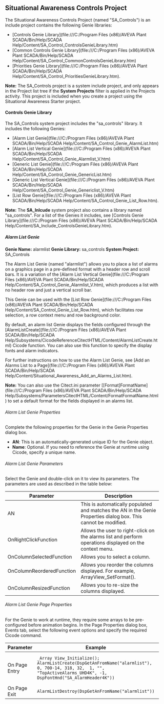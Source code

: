 ## Situational Awareness Controls Project

The Situational Awareness Controls Project (named "SA_Controls") is an include project contains the following Genie libraries:

- [Controls Genie Library](file:///C:/Program Files (x86)/AVEVA Plant SCADA/Bin/Help/SCADA Help/Content/SA_Control_ControlsGenieLibrary.htm)                
- [Common Controls Genie Library](file:///C:/Program Files (x86)/AVEVA Plant SCADA/Bin/Help/SCADA Help/Content/SA_Control_CommonControlsGenieLibrary.htm)                
- [Priorities Genie Library](file:///C:/Program Files (x86)/AVEVA Plant SCADA/Bin/Help/SCADA Help/Content/SA_Control_PrioritiesGenieLibrary.htm).

**Note:** The SA_Controls project is a system include project, and only appears in the Project list tree  if the **System Projects** filter is applied in the Projects activity. This project is included when you create a project using the Situational Awareness Starter project.

#### Controls Genie Library

The SA_Controls system project includes the "sa_controls" library. It includes the following Genies:

- [Alarm List Genie](file:///C:/Program Files (x86)/AVEVA Plant SCADA/Bin/Help/SCADA Help/Content/SA_Control_Genie_AlarmList.htm)                
- [Alarm List Vertical Genie](file:///C:/Program Files (x86)/AVEVA Plant SCADA/Bin/Help/SCADA Help/Content/SA_Control_Genie_Alarmlist_V.htm)                
- [Generic List Genie](file:///C:/Program Files (x86)/AVEVA Plant SCADA/Bin/Help/SCADA Help/Content/SA_Control_Genie_GenericList.htm)                
- [Generic List Vertical Genie](file:///C:/Program Files (x86)/AVEVA Plant SCADA/Bin/Help/SCADA Help/Content/SA_Control_Genie_Genericlist_V.htm)                
- [List Row Genie](file:///C:/Program Files (x86)/AVEVA Plant SCADA/Bin/Help/SCADA Help/Content/SA_Control_Genie_List_Row.htm).

**Note:** The **SA_Inlcude** system project also contains a library named "sa_controls". For a list of the Genies it includes, see [Controls Genie Library](file:///C:/Program Files (x86)/AVEVA Plant SCADA/Bin/Help/SCADA Help/Content/SA_Include_ControlsGenieLibrary.htm). 

##### Alarm List Genie

**Genie Name:** alarmlist
**Genie Library:** sa_controls
**System Project:** SA_Controls

The Alarm List Genie (named "alarmlist")  allows you to place a list of alarms on a graphics page in a pre-defined format with a header row and scroll bars. It is a variation of the [Alarm List Vertical Genie](file:///C:/Program Files (x86)/AVEVA Plant SCADA/Bin/Help/SCADA Help/Content/SA_Control_Genie_Alarmlist_V.htm), which produces a list with no header row and just a vertical scroll bar. 

This Genie can be used with the [List Row Genie](file:///C:/Program Files (x86)/AVEVA Plant SCADA/Bin/Help/SCADA Help/Content/SA_Control_Genie_List_Row.htm), which facilitates row selection, a row context menu and row background color. 

By default, an alarm list Genie displays the fields configured through the [AlarmListCreate](file:///C:/Program Files (x86)/AVEVA Plant SCADA/Bin/Help/SCADA Help/Subsystems/CicodeReferenceCitectHTML/Content/AlarmListCreate.html) Cicode function. You can also use this function to specify the display fonts and alarm indicators.

For further instructions on how to use the Alarm List Genie, see [Add an Alarms List to a Page](file:///C:/Program Files (x86)/AVEVA Plant SCADA/Bin/Help/SCADA Help/Content/Situational_Awareness_Add_an_Alarms_List.htm).

**Note:** You can also use the Citect.ini parameter [[Format\]FormatName](file:///C:/Program Files (x86)/AVEVA Plant SCADA/Bin/Help/SCADA Help/Subsystems/ParametersCitectHTML/Content/FormatFormatName.html) to set a default format for the fields displayed in an alarms list. 

###### Alarm List Genie Properties

Complete the following properties for the Genie in the Genie Properties dialog box.

- **AN**: This is an automatically-generated unique ID for the Genie object. 
- **Name**: Optional. If you need to reference the Genie at runtime using Cicode, specify a unique name. 

###### Alarm List Genie Parameters 

Select the Genie and double-click on it to view its parameters. The parameters are used as described in the table below:

| Parameter                 | Description                                                  |
| ------------------------- | ------------------------------------------------------------ |
| AN                        | This is automatically populated and matches the AN in the Genie Properties dialog box. This cannot be modified. |
| OnRightClickFunction      | Allows the user to right-click on  the alarms list and perform operations displayed on the context menu. |
| OnColumnSelectedFunction  | Allows you to select a column.                               |
| OnColumnReorderedFunction | Allows you reorder the columns displayed. For example, ArrayView_SetFormat(). |
| OnColumnResizedFunction   | Allows you to re-size the columns displayed.                 |

###### Alarm List Genie Page Properties

For the Genie to work at  runtime, they require some arrays to be pre-configured before animation  begins. In the Page Properties dialog box, Events tab, select the  following event options and specify the required Cicode command.

| Parameter     | Example                                                      | Comments                                                     |
| ------------- | ------------------------------------------------------------ | ------------------------------------------------------------ |
| On Page Entry | `_Array View_Initialize(); AlarmListCreate(DspGetAnFromName("alarmlist"), 0, 700-14, 318, 32,  1, "", "TopActiveAlarms_UHD4K", -1, DspFontHnd("SA_AlarmHeader4K")) ` | This code will create the Alarm list called "alarmlist" based on the parameters specified in the [AlarmListCreate](file:///C:/Program Files (x86)/AVEVA Plant SCADA/Bin/Help/SCADA Help/Subsystems/CicodeReferenceCitectHTML/Content/AlarmListCreate.html) function. |
| On Page Exit  | `AlarmListDestroy(DspGetAnFromName("alarmlist"))`            | This code will destroy the alarm list array when the user exits the page. |

